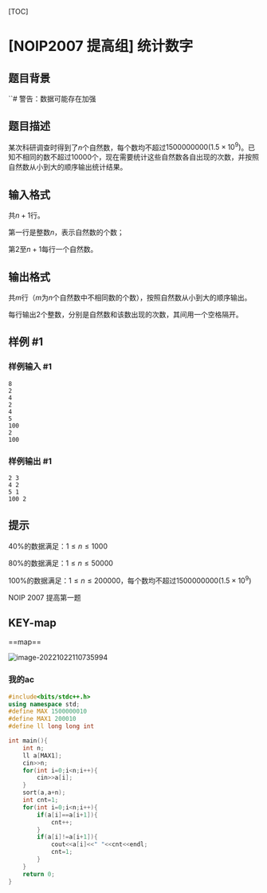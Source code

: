 [TOC]



# [NOIP2007 提高组] 统计数字

## 题目背景

``# 警告：数据可能存在加强

## 题目描述

某次科研调查时得到了$n$个自然数，每个数均不超过$1500000000(1.5 \times 10^9)$。已知不相同的数不超过$10000$个，现在需要统计这些自然数各自出现的次数，并按照自然数从小到大的顺序输出统计结果。

## 输入格式

共$n+1$行。

第一行是整数$n$，表示自然数的个数；

第$2$至$n+1$每行一个自然数。

## 输出格式

共$m$行（$m$为$n$个自然数中不相同数的个数），按照自然数从小到大的顺序输出。  

每行输出$2$个整数，分别是自然数和该数出现的次数，其间用一个空格隔开。

## 样例 #1

### 样例输入 #1

```
8
2
4
2
4
5
100
2
100
```

### 样例输出 #1

```
2 3
4 2
5 1
100 2
```

## 提示

$40\%$的数据满足：$1  \le  n  \le  1000$

$80\%$的数据满足：$1  \le  n  \le  50000$

$100\%$的数据满足：$1  \le  n  \le  200000$，每个数均不超过$1500 000 000(1.5 \times 10^9)$

NOIP 2007 提高第一题



## KEY-map

==map==

![image-20221022110735994](C:\Users\08042x'l\AppData\Roaming\Typora\typora-user-images\image-20221022110735994.png)

### 我的ac

~~~c++
#include<bits/stdc++.h>
using namespace std;
#define MAX 1500000010
#define MAX1 200010
#define ll long long int

int main(){
    int n;
    ll a[MAX1];
    cin>>n;
    for(int i=0;i<n;i++){
        cin>>a[i];
    }
    sort(a,a+n);
    int cnt=1;
    for(int i=0;i<n;i++){
        if(a[i]==a[i+1]){
            cnt++;
        }
        if(a[i]!=a[i+1]){
            cout<<a[i]<<" "<<cnt<<endl;
            cnt=1;
        }
    }
    return 0;
} 

~~~

